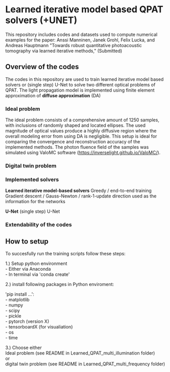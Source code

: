 # Learned iterative model based QPAT solvers (+UNET)

This repository includes codes and datasets used to compute numerical examples for the paper: Anssi Manninen, Janek Grohl, Felix Lucka, and Andreas Hauptmann "Towards robust quantitative photoacoustic tomography via
learned iterative methods," (Submitted)




## Overview of the codes
The codes in this repository are used to train learned iterative model based solvers or (single step) U-Net to solve two different optical problems of QPAT.
The light propagation model is implemented using finite element approximation of **diffuse approximation** (DA) 

### Ideal problem
The ideal problem consists of a comprehensive amount of 1250 samples, with inclusions of randomly shaped and located ellipses. The used magnitude of optical values produce a highly diffusive region where the overall modeling error from using DA is negligible. This setup is ideal for comparing the convergence and reconstruction accuracy of the implemented methods. The photon fluence field of the samples was simulated using ValoMC software (https://inverselight.github.io/ValoMC/).



### Digital twin problem

### Implemented solvers

**Learned iterative model-based solvers**
Greedy / end-to-end training 
Gradient descent / Gauss-Newton / rank-1-update direction used as the information for the networks

**U-Net**
(single step) U-Net <br />

### Extendability of the codes ### 




## How to setup
To succesfully run the training scripts follow these steps:

1.) Setup python environment <br />
    - Either via Anaconda <br />
    - In terminal via 'conda create'

2.) install following packages in Python enviroment: <br />

'pip install ...':  <br />
    - matplotlib <br />
    - numpy <br />
    - scipy <br />
    - pickle <br />
    - pytorch (version X) <br />
    - tensorboardX (for visualiation) <br />
    - os <br />
    - time <br />

3.) Choose either <br />
Ideal problem (see README in Learned_QPAT_multi_illumination folder) <br />
or <br />
digital twin problem (see README in Learned_QPAT_multi_frequency folder) 




